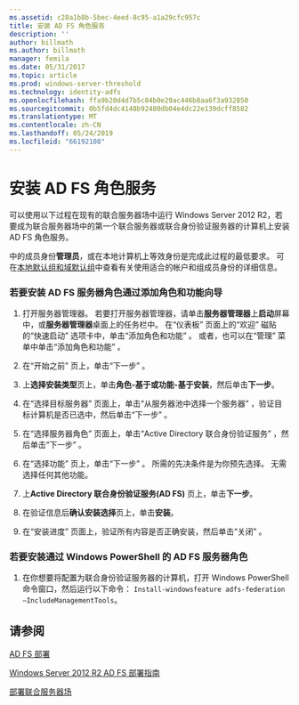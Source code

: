 ```yaml
---
ms.assetid: c28a1b8b-5bec-4eed-8c95-a1a29cfc957c
title: 安装 AD FS 角色服务
description: ''
author: billmath
ms.author: billmath
manager: femila
ms.date: 05/31/2017
ms.topic: article
ms.prod: windows-server-threshold
ms.technology: identity-adfs
ms.openlocfilehash: ffa9b20d4d7b5c84b0e29ac446b8aa6f3a932850
ms.sourcegitcommit: 0b5fd4dc4148b92480db04e4dc22e139dcff8582
ms.translationtype: MT
ms.contentlocale: zh-CN
ms.lasthandoff: 05/24/2019
ms.locfileid: "66192108"
---
```

# <a name="install-the-ad-fs-role-service"></a>安装 AD FS 角色服务

可以使用以下过程在现有的联合服务器场中运行 Windows Server 2012 R2，若要成为联合服务器场中的第一个联合服务器或联合身份验证服务器的计算机上安装 AD FS 角色服务。  
  
中的成员身份**管理员**，或在本地计算机上等效身份是完成此过程的最低要求。  可在[本地默认组和域默认组](https://go.microsoft.com/fwlink/?LinkId=83477)中查看有关使用适合的帐户和组成员身份的详细信息。   
  
### <a name="to-install-the-ad-fs-server-role-via-the-add-roles-and-features-wizard"></a>若要安装 AD FS 服务器角色通过添加角色和功能向导  
  
1.  打开服务器管理器。 若要打开服务器管理器，请单击**服务器管理器**上**启动**屏幕中，或**服务器管理器**桌面上的任务栏中。 在“仪表板”  页面上的“欢迎”  磁贴的“快速启动”  选项卡中，单击“添加角色和功能”  。 或者，也可以在“管理”  菜单中单击“添加角色和功能”  。  
  
2.  在“开始之前”  页上，单击“下一步”  。  
  
3.  上**选择安装类型**页上，单击**角色\-基于或功能\-基于安装**，然后单击**下一步**。  
  
4.  在“选择目标服务器”  页面上，单击“从服务器池中选择一个服务器”  ，验证目标计算机是否已选中，然后单击“下一步”  。  
  
5.  在“选择服务器角色”  页面上，单击“Active Directory 联合身份验证服务”  ，然后单击“下一步”  。  
  
6.  在“选择功能”  页上，单击“下一步”  。 所需的先决条件是为你预先选择。 无需选择任何其他功能。  
  
7.  上**Active Directory 联合身份验证服务\(AD FS\)** 页上，单击**下一步**。  
  
8.  在验证信息后**确认安装选择**页上，单击**安装**。  
  
9. 在“安装进度”  页面上，验证所有内容是否正确安装，然后单击“关闭”  。  
  
### <a name="to-install-the-ad-fs-server-role-via-windows-powershell"></a>若要安装通过 Windows PowerShell 的 AD FS 服务器角色  
  
1.  在你想要将配置为联合身份验证服务器的计算机，打开 Windows PowerShell 命令窗口，然后运行以下命令： `Install-windowsfeature adfs-federation –IncludeManagementTools`。  
  
## <a name="see-also"></a>请参阅 

[AD FS 部署](../../ad-fs/AD-FS-Deployment.md)  

[Windows Server 2012 R2 AD FS 部署指南](../../ad-fs/deployment/Windows-Server-2012-R2-AD-FS-Deployment-Guide.md)  
 
[部署联合服务器场](../../ad-fs/deployment/Deploying-a-Federation-Server-Farm.md)  
  

